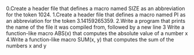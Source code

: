 0.Create a header file that defines a macro named SIZE as an abbreviation for the token 1024.
1.Create a header file that defines a macro named PI as an abbreviation for the token 3.14159265359.
2.Write a program that prints the name of the file it was compiled from, followed by a new line
3 Write a function-like macro ABS(x) that computes the absolute value of a number x
4.Write a function-like macro SUM(x, y) that computes the sum of the numbers x and y
